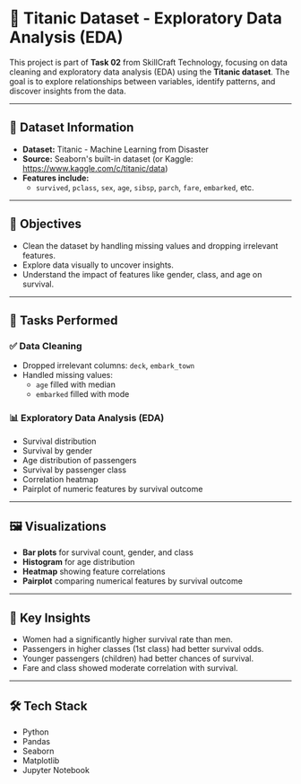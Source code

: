 # 🚢 Titanic Dataset - Exploratory Data Analysis (EDA)

This project is part of **Task 02** from SkillCraft Technology, focusing on data cleaning and exploratory data analysis (EDA) using the **Titanic dataset**. The goal is to explore relationships between variables, identify patterns, and discover insights from the data.

---

## 📂 Dataset Information

- **Dataset:** Titanic - Machine Learning from Disaster
- **Source:** Seaborn's built-in dataset (or Kaggle: https://www.kaggle.com/c/titanic/data)
- **Features include:**
  - `survived`, `pclass`, `sex`, `age`, `sibsp`, `parch`, `fare`, `embarked`, etc.

---

## 📌 Objectives

- Clean the dataset by handling missing values and dropping irrelevant features.
- Explore data visually to uncover insights.
- Understand the impact of features like gender, class, and age on survival.

---

## 🧪 Tasks Performed

### ✅ Data Cleaning
- Dropped irrelevant columns: `deck`, `embark_town`
- Handled missing values:
  - `age` filled with median
  - `embarked` filled with mode

### 📊 Exploratory Data Analysis (EDA)
- Survival distribution
- Survival by gender
- Age distribution of passengers
- Survival by passenger class
- Correlation heatmap
- Pairplot of numeric features by survival outcome

---

## 🖼️ Visualizations

- **Bar plots** for survival count, gender, and class
- **Histogram** for age distribution
- **Heatmap** showing feature correlations
- **Pairplot** comparing numerical features by survival outcome

---

## 📌 Key Insights

- Women had a significantly higher survival rate than men.
- Passengers in higher classes (1st class) had better survival odds.
- Younger passengers (children) had better chances of survival.
- Fare and class showed moderate correlation with survival.

---

## 🛠️ Tech Stack

- Python
- Pandas
- Seaborn
- Matplotlib
- Jupyter Notebook
